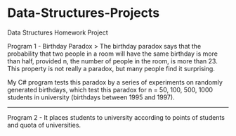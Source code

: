 # Data-Structures-Projects
Data Structures Homework Project

Program 1 - Birthday Paradox > The birthday paradox says that the probability that two people in a room will have the same birthday is more than half, provided n, the number of people in the room, is more than 23. This property is not really a paradox, but many people find it surprising.

My C# program tests this paradox by a series of experiments on randomly generated birthdays, which test this paradox for n = 50, 100, 500, 1000 students in university (birthdays between 1995 and 1997). 

----

Program 2 - It places students to university according to points of students and quota of universities.
